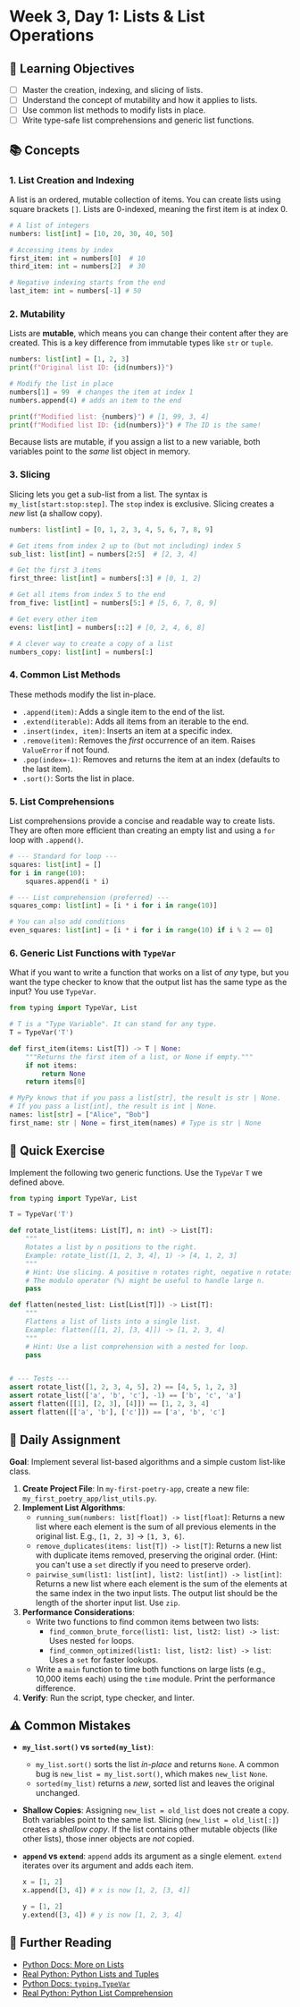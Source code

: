 # Week 3, Day 1: Lists & List Operations

## 🎯 Learning Objectives

- [ ] Master the creation, indexing, and slicing of lists.
- [ ] Understand the concept of mutability and how it applies to lists.
- [ ] Use common list methods to modify lists in place.
- [ ] Write type-safe list comprehensions and generic list functions.

## 📚 Concepts

### 1. List Creation and Indexing

A list is an ordered, mutable collection of items. You can create lists using square brackets `[]`. Lists are 0-indexed, meaning the first item is at index 0.

```python
# A list of integers
numbers: list[int] = [10, 20, 30, 40, 50]

# Accessing items by index
first_item: int = numbers[0]  # 10
third_item: int = numbers[2]  # 30

# Negative indexing starts from the end
last_item: int = numbers[-1] # 50
```

### 2. Mutability

Lists are **mutable**, which means you can change their content after they are created. This is a key difference from immutable types like `str` or `tuple`.

```python
numbers: list[int] = [1, 2, 3]
print(f"Original list ID: {id(numbers)}")

# Modify the list in place
numbers[1] = 99  # changes the item at index 1
numbers.append(4) # adds an item to the end

print(f"Modified list: {numbers}") # [1, 99, 3, 4]
print(f"Modified list ID: {id(numbers)}") # The ID is the same!
```

Because lists are mutable, if you assign a list to a new variable, both variables point to the _same_ list object in memory.

### 3. Slicing

Slicing lets you get a sub-list from a list. The syntax is `my_list[start:stop:step]`. The `stop` index is exclusive. Slicing creates a _new_ list (a shallow copy).

```python
numbers: list[int] = [0, 1, 2, 3, 4, 5, 6, 7, 8, 9]

# Get items from index 2 up to (but not including) index 5
sub_list: list[int] = numbers[2:5]  # [2, 3, 4]

# Get the first 3 items
first_three: list[int] = numbers[:3] # [0, 1, 2]

# Get all items from index 5 to the end
from_five: list[int] = numbers[5:] # [5, 6, 7, 8, 9]

# Get every other item
evens: list[int] = numbers[::2] # [0, 2, 4, 6, 8]

# A clever way to create a copy of a list
numbers_copy: list[int] = numbers[:]
```

### 4. Common List Methods

These methods modify the list in-place.

- `.append(item)`: Adds a single item to the end of the list.
- `.extend(iterable)`: Adds all items from an iterable to the end.
- `.insert(index, item)`: Inserts an item at a specific index.
- `.remove(item)`: Removes the _first_ occurrence of an item. Raises `ValueError` if not found.
- `.pop(index=-1)`: Removes and returns the item at an index (defaults to the last item).
- `.sort()`: Sorts the list in place.

### 5. List Comprehensions

List comprehensions provide a concise and readable way to create lists. They are often more efficient than creating an empty list and using a `for` loop with `.append()`.

```python
# --- Standard for loop ---
squares: list[int] = []
for i in range(10):
    squares.append(i * i)

# --- List comprehension (preferred) ---
squares_comp: list[int] = [i * i for i in range(10)]

# You can also add conditions
even_squares: list[int] = [i * i for i in range(10) if i % 2 == 0]
```

### 6. Generic List Functions with `TypeVar`

What if you want to write a function that works on a list of _any_ type, but you want the type checker to know that the output list has the same type as the input? You use `TypeVar`.

```python
from typing import TypeVar, List

# T is a "Type Variable". It can stand for any type.
T = TypeVar('T')

def first_item(items: List[T]) -> T | None:
    """Returns the first item of a list, or None if empty."""
    if not items:
        return None
    return items[0]

# MyPy knows that if you pass a list[str], the result is str | None.
# If you pass a list[int], the result is int | None.
names: list[str] = ["Alice", "Bob"]
first_name: str | None = first_item(names) # Type is str | None
```

## 🔹 Quick Exercise

Implement the following two generic functions. Use the `TypeVar` `T` we defined above.

```python
from typing import TypeVar, List

T = TypeVar('T')

def rotate_list(items: List[T], n: int) -> List[T]:
    """
    Rotates a list by n positions to the right.
    Example: rotate_list([1, 2, 3, 4], 1) -> [4, 1, 2, 3]
    """
    # Hint: Use slicing. A positive n rotates right, negative n rotates left.
    # The modulo operator (%) might be useful to handle large n.
    pass

def flatten(nested_list: List[List[T]]) -> List[T]:
    """
    Flattens a list of lists into a single list.
    Example: flatten([[1, 2], [3, 4]]) -> [1, 2, 3, 4]
    """
    # Hint: Use a list comprehension with a nested for loop.
    pass


# --- Tests ---
assert rotate_list([1, 2, 3, 4, 5], 2) == [4, 5, 1, 2, 3]
assert rotate_list(['a', 'b', 'c'], -1) == ['b', 'c', 'a']
assert flatten([[1], [2, 3], [4]]) == [1, 2, 3, 4]
assert flatten([['a', 'b'], ['c']]) == ['a', 'b', 'c']
```

## 📝 Daily Assignment

**Goal**: Implement several list-based algorithms and a simple custom list-like class.

1.  **Create Project File**: In `my-first-poetry-app`, create a new file: `my_first_poetry_app/list_utils.py`.
2.  **Implement List Algorithms**:
    - `running_sum(numbers: list[float]) -> list[float]`: Returns a new list where each element is the sum of all previous elements in the original list. E.g., `[1, 2, 3]` -> `[1, 3, 6]`.
    - `remove_duplicates(items: list[T]) -> list[T]`: Returns a new list with duplicate items removed, preserving the original order. (Hint: you can't use a `set` directly if you need to preserve order).
    - `pairwise_sum(list1: list[int], list2: list[int]) -> list[int]`: Returns a new list where each element is the sum of the elements at the same index in the two input lists. The output list should be the length of the shorter input list. Use `zip`.
3.  **Performance Considerations**:
    - Write two functions to find common items between two lists:
      - `find_common_brute_force(list1: list, list2: list) -> list`: Uses nested `for` loops.
      - `find_common_optimized(list1: list, list2: list) -> list`: Uses a `set` for faster lookups.
    - Write a `main` function to time both functions on large lists (e.g., 10,000 items each) using the `time` module. Print the performance difference.
4.  **Verify**: Run the script, type checker, and linter.

## ⚠️ Common Mistakes

- **`my_list.sort()` vs `sorted(my_list)`**:
  - `my_list.sort()` sorts the list _in-place_ and returns `None`. A common bug is `new_list = my_list.sort()`, which makes `new_list` `None`.
  - `sorted(my_list)` returns a _new_, sorted list and leaves the original unchanged.
- **Shallow Copies**: Assigning `new_list = old_list` does not create a copy. Both variables point to the same list. Slicing (`new_list = old_list[:]`) creates a _shallow copy_. If the list contains other mutable objects (like other lists), those inner objects are _not_ copied.
- **`append` vs `extend`**: `append` adds its argument as a single element. `extend` iterates over its argument and adds each item.

  ```python
  x = [1, 2]
  x.append([3, 4]) # x is now [1, 2, [3, 4]]

  y = [1, 2]
  y.extend([3, 4]) # y is now [1, 2, 3, 4]
  ```

## 📖 Further Reading

- [Python Docs: More on Lists](https://docs.python.org/3/tutorial/datastructures.html#more-on-lists)
- [Real Python: Python Lists and Tuples](https://realpython.com/python-lists-tuples/)
- [Python Docs: `typing.TypeVar`](https://docs.python.org/3/library/typing.html#typing.TypeVar)
- [Real Python: Python List Comprehension](https://realpython.com/list-comprehension-python/)
